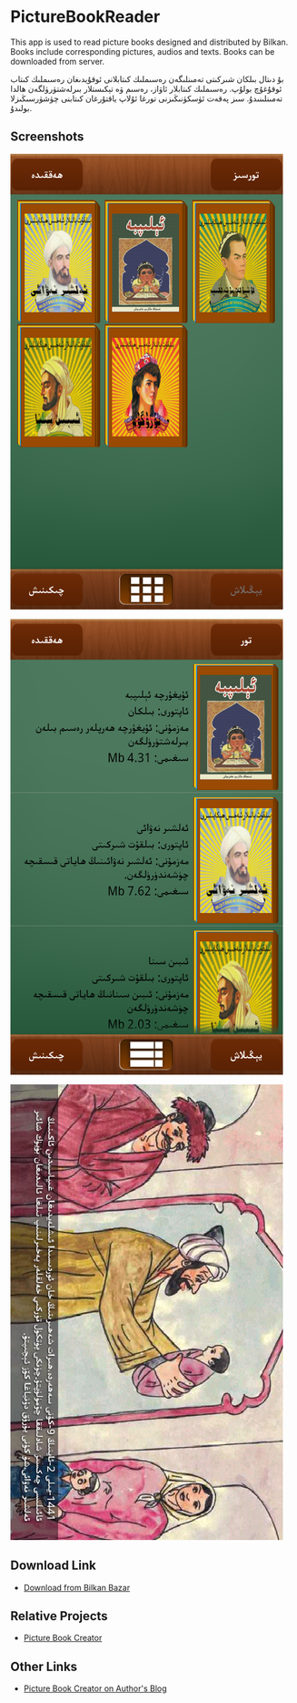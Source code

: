 PictureBookReader
=================
This app is used to read picture books designed and distributed by Bilkan. Books include corresponding pictures, audios and texts. Books can be downloaded from server.

بۇ دىتال بىلكان شىركىتى تەمىنلىگەن رەسىملىك كىتابلانى ئوقۇيدىغان رەسىملىك كىتاب ئوقۇغۇچ بولۇپ. رەسىملىك كىتابلار ئاۋاز، رەسىم ۋە تېكىستلار بىرلەشتۈرۈلگەن ھالدا تەمىنلىنىدۇ. سىز پەقەت ئۈسكۈنىڭىزنى تورغا ئۇلاپ ياقتۇرغان كىتابنى چۈشۈرسىڭىزلا بولىدۇ.

Screenshots
---------
![screenshot](screenshots/001.png)

![screenshot](screenshots/002.png)

![screenshot](screenshots/003.png)

Download Link
---------
* [Download from Bilkan Bazar](http://bazar.bilkan.net/App.aspx?id=250)

Relative Projects
---------
* [Picture Book Creator](https://github.com/Sarwan/Picture-Book-Creator)

Other Links
---------
* [Picture Book Creator on Author's Blog](http://www.elierkin.com/blog/opensource/os-picture-book-creator/)
